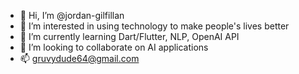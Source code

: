 - 👋 Hi, I’m @jordan-gilfillan
- 👀 I’m interested in using technology to make people's lives better
- 🌱 I’m currently learning Dart/Flutter, NLP, OpenAI API
- 💞️ I’m looking to collaborate on AI applications
- 📫 gruvydude64@gmail.com

<!---
jordan-gilfillan/jordan-gilfillan is a ✨ special ✨ repository because its `README.md` (this file) appears on your GitHub profile.
You can click the Preview link to take a look at your changes.
--->

